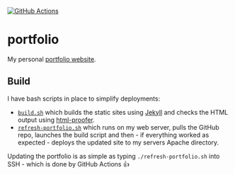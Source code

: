 [![GitHub Actions](https://img.shields.io/github/workflow/status/heinrichreimer/portfolio/CI?style=flat-square)](https://github.com/heinrichreimer/portfolio/actions)

# portfolio

My personal [portfolio website](https://heinrichreimer.com).


## Build

I have bash scripts in place to simplify deployments:
- [`build.sh`](build.sh) which builds the static sites
  using [Jekyll](https://jekyllrb.com/) and checks the HTML output
  using [html-proofer](https://github.com/gjtorikian/html-proofer).
- [`refresh-portfolio.sh`](https://gist.github.com/heinrichreimer/0bee5be4af58d316e5fda61b82fd3d29)
  which runs on my web server, pulls the GitHub repo, launches
  the build script and then - if everything worked as expected -
  deploys the updated site to my servers Apache directory.

Updating the portfolio is as simple as typing `./refresh-portfolio.sh` into SSH - which is done by GitHub Actions :+1:
